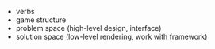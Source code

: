 - verbs
- game structure
- problem space (high-level design, interface)
- solution space (low-level rendering, work with framework)
